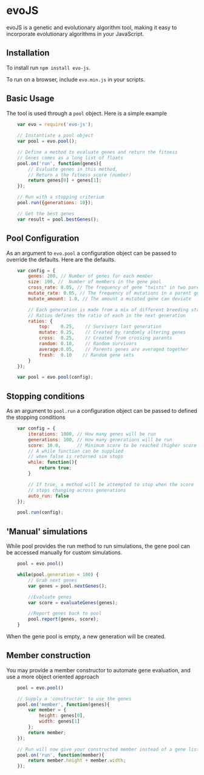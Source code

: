 evoJS
=========
evoJS is a genetic and evolutionary algorithm tool, making it easy to incorporate evolutionary algorithms in your JavaScript.  

Installation
-------------
To install run `npm install evo-js`.

To run on a browser, include `evo.min.js` in your scripts. 

Basic Usage
---------
The tool is used through a `pool` object. Here is a simple example

```javascript
    var evo = require('evo-js');
    
    // Instantiate a pool object
    var pool = evo.pool();

    // Define a method to evaluate genes and return the fitness
    // Genes comes as a long list of floats
    pool.on('run', function(genes){
        // Evaluate genes in this method,
        // Return a the fitness score (number)
        return genes[0] + genes[1];
    });

    // Run with a stopping criterium
    pool.run({generations: 10});

    // Get the best genes
    var result = pool.bestGenes();
```

Pool Configuration
----------
As an argument to `evo.pool` a configuration object can be passed to override the
defaults. Here are the defaults.
```javascript
    var config = {
        genes: 200, // Number of genes for each member
        size: 100, //  Number of members in the gene pool
        cross_rate: 0.05, // The frequency of gene "twists" in two parents genes
        mutate_rate: 0.05, // The frequency of mutations in a parent gene
        mutate_amount: 1.0, // The amount a mutated gene can deviate

        // Each generation is made from a mix of different breeding strategies
        // Ratios defines the ratio of each in the next generation
        ratios: {
            top:    0.25,    // Survivors last generation
            mutate: 0.25,    // Created by randomly altering genes
            cross:  0.25,    // Created from crossing parents
            random: 0.10,    // Random survivors
            average:0.05,    // Parents genes are averaged together
            fresh:  0.10    // Random gene sets
        }
    });

    var pool = evo.pool(config);
```

Stopping conditions
----------
As an argument to `pool.run` a configuration object can be passed to defined the
stopping conditions
```javascript
    var config = {
        iterations: 1000, // How many genes will be run
        generations: 100, // How many generations will be run
        score: 10.0,      // Minimum score to be reached (higher score is better)
        // A while function can be supplied
        // when false is returned sim stops
        while: function(){
            return true;
        }

        // If true, a method will be attempted to stop when the score
        // stops changing across generations
        auto_run: false
    });

    pool.run(config);
```

'Manual' simulations
----------
While pool provides the run method to run simulations, the gene pool can be accessed
manually for custom simulations.
```javascript
    pool = evo.pool()

    while(pool.generation < 100) {
        // Grab next genes
        var genes = pool.nextGenes();

        //Evaluate genes
        var score = evaluateGenes(genes);

        //Report genes back to pool
        pool.report(genes, score);
    }
```
When the gene pool is empty, a new generation will be created.

Member construction
----------
You may provide a member constructor to automate gene evaluation, and use a more
object oriented approach
```javascript
    pool = evo.pool()

    // Supply a 'constructor' to use the genes
    pool.on('member', function(genes){
        var member = {
            height: genes[0],
            width: genes[1]
        };
        return member;
    });

    // Run will now give your constructed member instead of a gene list
    pool.on('run', function(member){
        return member.height + member.width;
    });
```
